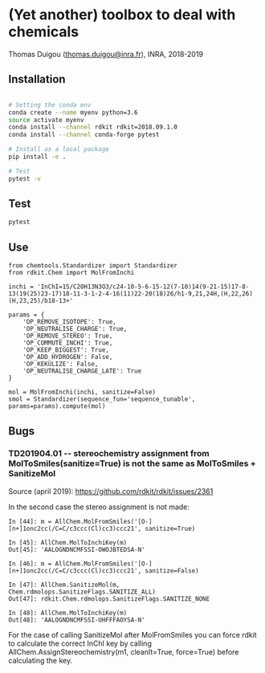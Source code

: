 # (Yet another) toolbox to deal with chemicals

Thomas Duigou (thomas.duigou@inra.fr), INRA, 2018-2019

## Installation
```bash

# Setting the conda env
conda create --name myenv python=3.6
source activate myenv
conda install --channel rdkit rdkit=2018.09.1.0
conda install --channel conda-forge pytest

# Install as a local package
pip install -e .

# Test
pytest -v
```

## Test
```bash
pytest
```

## Use
```
from chemtools.Standardizer import Standardizer
from rdkit.Chem import MolFromInchi

inchi = 'InChI=1S/C20H13N3O3/c24-10-5-6-15-12(7-10)14(9-21-15)17-8-13(19(25)23-17)18-11-3-1-2-4-16(11)22-20(18)26/h1-9,21,24H,(H,22,26)(H,23,25)/b18-13+'

params = {
    'OP_REMOVE_ISOTOPE': True,
    'OP_NEUTRALISE_CHARGE': True,
    'OP_REMOVE_STEREO': True,
    'OP_COMMUTE_INCHI': True,
    'OP_KEEP_BIGGEST': True,
    'OP_ADD_HYDROGEN': False,
    'OP_KEKULIZE': False,
    'OP_NEUTRALISE_CHARGE_LATE': True
}

mol = MolFromInchi(inchi, sanitize=False)
smol = Standardizer(sequence_fun='sequence_tunable', params=params).compute(mol)
```

## Bugs

### TD201904.01 -- stereochemistry assignment from MolToSmiles(sanitize=True) is not the same as MolToSmiles + SanitizeMol 

Source (april 2019): https://github.com/rdkit/rdkit/issues/2361

In the second case the stereo assignment is not made:

```
In [44]: m = AllChem.MolFromSmiles('[O-][n+]1onc2cc(/C=C/c3ccc(Cl)cc3)ccc21', sanitize=True)

In [45]: AllChem.MolToInchiKey(m)
Out[45]: 'AALOGNDNCMFSSI-OWOJBTEDSA-N'

In [46]: m = AllChem.MolFromSmiles('[O-][n+]1onc2cc(/C=C/c3ccc(Cl)cc3)ccc21', sanitize=False)

In [47]: AllChem.SanitizeMol(m, Chem.rdmolops.SanitizeFlags.SANITIZE_ALL)
Out[47]: rdkit.Chem.rdmolops.SanitizeFlags.SANITIZE_NONE

In [48]: AllChem.MolToInchiKey(m)
Out[48]: 'AALOGNDNCMFSSI-UHFFFAOYSA-N'
```

For the case of calling SanitizeMol after MolFromSmiles you can force rdkit to
calculate the correct InChI key by calling AllChem.AssignStereochemistry(m1, cleanIt=True, force=True)
before calculating the key.
